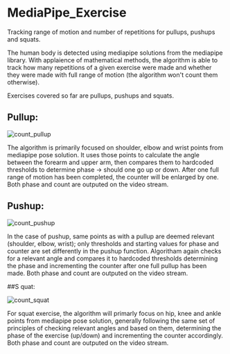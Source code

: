 # MediaPipe_Exercise
Tracking range of motion and number of repetitions for pullups, pushups and squats.

The human body is detected using mediapipe solutions from the mediapipe library. With applaience of mathematical methods, the algorithm is able to track how many repetitions of a given exercise were made and whether they were made with full range of motion (the algorithm won't count them otherwise).

Exercises covered so far are pullups, pushups and squats.

## Pullup:

![count_pullup](https://user-images.githubusercontent.com/100207531/224478501-c78f3cf1-1206-4841-b5ce-1ae0800b5aca.gif)

The algorithm is primarily focused on shoulder, elbow and wrist points from mediapipe pose solution. It uses those points to calculate the angle between the forearm and upper arm, then compares them to hardcoded thresholds to determine phase -> should one go up or down. After one full range of motion has been completed, the counter will be enlarged by one. Both phase and count are outputed on the video stream. 


## Pushup:

![count_pushup](https://user-images.githubusercontent.com/100207531/224478557-75819f06-c90d-4c79-9ae9-722e8067e136.gif)

In the case of pushup, same points as with a pullup are deemed relevant (shoulder, elbow, wrist); only thresholds and starting values for phase and counter are set differently in the pushup function. Algoritham again checks for a relevant angle and compares it to hardcoded thresholds determining the phase and incrementing the counter after one full pullup has been made. Both phase and count are outputed on the video stream.


##S quat:

![count_squat](https://user-images.githubusercontent.com/100207531/224478565-57b014ba-15da-4e13-aee0-76ed47a77a0c.gif)

For squat exercise, the algorithm will primarly focus on hip, knee and ankle points from mediapipe pose solution, generally following the same set of principles of checking relevant angles and based on them, determining the phase of the exercise (up/down) and incrementing the counter accordingly. Both phase and count are outputed on the video stream. 
